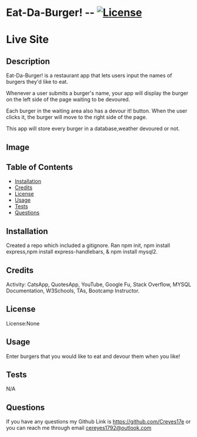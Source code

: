 # Eat-Da-Burger! -- [![License](https://img.shields.io/badge/license-None-green.svg)](https://shields.io/)

# Live Site

## Description

Eat-Da-Burger! is a restaurant app that lets users input the names of burgers they'd like to eat.

Whenever a user submits a burger's name, your app will display the burger on the left side of the page waiting to be devoured.

Each burger in the waiting area also has a devour it! button. When the user clicks it, the burger will move to the right side of the page.

This app will store every burger in a database,weather devoured or not.

## Image

## Table of Contents

- [Installation](#Installation)
- [Credits](#Credits)
- [License](#License)
- [Usage](#Usage)
- [Tests](#Tests)
- [Questions](#Questions)

## Installation

Created a repo which included a gitignore. Ran npm init, npm install express,npm install express-handlebars, & npm install mysql2.

## Credits

Activity: CatsApp, QuotesApp, YouTube, Google Fu, Stack Overflow, MYSQL Documentation, W3Schools, TAs, Bootcamp Instructor.

## License

License:None

## Usage

Enter burgers that you would like to eat and devour them when you like!

## Tests

N/A

## Questions

If you have any questions my Github Link is https://github.com/Creyes17e or you can reach me through email cereyes1792@outlook.com
